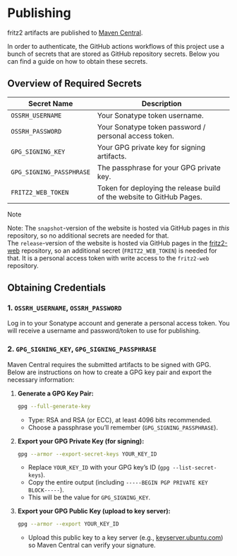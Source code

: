 # Publishing

fritz2 artifacts are published to [Maven Central](https://search.maven.org/search?q=g:dev.fritz2).

In order to authenticate, the GitHub actions workflows of this project use a bunch of secrets that are stored
as GitHub repository secrets. Below you can find a guide on how to obtain these secrets.

## Overview of Required Secrets

| Secret Name              | Description                                                           |
|--------------------------|-----------------------------------------------------------------------|
| `OSSRH_USERNAME`         | Your Sonatype token username.                                         |
| `OSSRH_PASSWORD`         | Your Sonatype token password / personal access token.                 |
| `GPG_SIGNING_KEY`        | Your GPG private key for signing artifacts.                           |
| `GPG_SIGNING_PASSPHRASE` | The passphrase for your GPG private key.                              |
| `FRITZ2_WEB_TOKEN`       | Token for deploying the release build of the website to GitHub Pages. |

> [!NOTE]
> Note: The `snapshot`-version of the website is hosted via GitHub pages in _this_ repository, so no additional secrets
> are needed for that.  
> The `release`-version of the website is hosted via GitHub pages in the
> [fritz2-web](https://github.com/jwstegemann/fritz2-web) repository, so an additional secret (`FRITZ2_WEB_TOKEN`) is
> needed for that. It is a personal access token with write access to the `fritz2-web` repository.

## Obtaining Credentials

### 1. `OSSRH_USERNAME`, `OSSRH_PASSWORD`

Log in to your Sonatype account and generate a personal access token.
You will receive a username and password/token to use for publishing.

### 2. `GPG_SIGNING_KEY`, `GPG_SIGNING_PASSPHRASE`

Maven Central requires the submitted artifacts to be signed with GPG.
Below are instructions on how to create a GPG key pair and export the necessary information:

1. **Generate a GPG Key Pair:**
   ```sh
   gpg --full-generate-key
   ```
    - Type: RSA and RSA (or ECC), at least 4096 bits recommended.
    - Choose a passphrase you’ll remember (`GPG_SIGNING_PASSPHRASE`).

2. **Export your GPG Private Key (for signing):**
   ```sh
   gpg --armor --export-secret-keys YOUR_KEY_ID
   ```
    - Replace `YOUR_KEY_ID` with your GPG key’s ID (`gpg --list-secret-keys`).
    - Copy the entire output (including `-----BEGIN PGP PRIVATE KEY BLOCK-----`).
    - This will be the value for `GPG_SIGNING_KEY`.

3. **Export your GPG Public Key (upload to key server):**
   ```sh
   gpg --armor --export YOUR_KEY_ID
   ```
    - Upload this public key to a key server (e.g., [keyserver.ubuntu.com](https://keyserver.ubuntu.com/)) so Maven
      Central can verify your signature.
